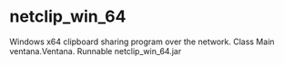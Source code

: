 # netclip_win_64
Windows x64 clipboard sharing program over the network.
Class Main ventana.Ventana.
Runnable netclip_win_64.jar
